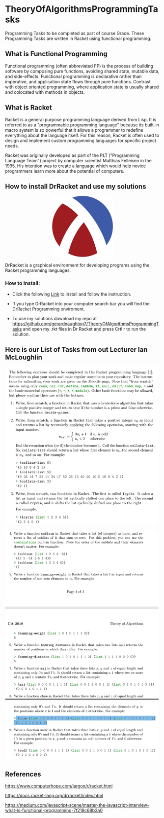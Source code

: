# TheoryOfAlgorithmsProgrammingTasks
Programming Tasks to be completed as part of course Grade. These Programming Tasks are written in Racket using functional programming.

## What is Functional Programming

Functional programming (often abbreviated FP) is the process of building software by composing pure functions, avoiding shared state, mutable data, and side-effects. Functional programming is declarative rather than imperative, and application state flows through pure functions. Contrast with object oriented programming, where application state is usually shared and colocated with methods in objects.

## What is Racket

Racket is a general purpose programming language derived from Lisp. It is referred to as a "programmable programming language" because its built-in macro system is so powerful that it allows a programmer to redefine everything about the language itself. For this reason, Racket is often used to design and implement custom programming languages for specific project needs.

Racket was originally developed as part of the PLT ("Programming Language Team") project by computer scientist Matthias Felleisen in the 1995. His intention was to create a language which would help novice programmers learn more about the potential of computers.

## How to install DrRacket and use my solutions

<p align="center"><img src="Images/racket-logo.svg" width="200" length="200"></p>

DrRacket is a graphical environment for developing programs using the Racket programming languages.

### How to Install:

* Click the following [Link](https://download.racket-lang.org/) to install and follow the instruction.

* If you type DrRacket into your computer search bar you will find the DrRacket Programming enviroment.

* To use my solutions download my repo at https://github.com/gerardnaughton7/TheoryOfAlgorithmsProgrammingTasks and open my .rkt files in Dr Racket and press Crtl r to run the solution. 

## Here is our List of Tasks from out Lecturer Ian McLoughlin

<p><img src="Images/Tasks.PNG" width="500" length="300"></p>
<p><img src="Images/Tasks2.PNG" width="500" length="300"></p>
<p><img src="Images/Tasks3.PNG" width="500" length="300"></p>

## References

https://www.computerhope.com/jargon/r/racket.html

https://docs.racket-lang.org/drracket/index.html

https://medium.com/javascript-scene/master-the-javascript-interview-what-is-functional-programming-7f218c68b3a0